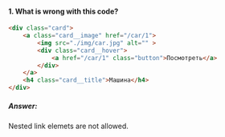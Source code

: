 #### 1. What is wrong with this code?
```html
<div class="card">
    <a class="card__image" href="/car/1">
        <img src="./img/car.jpg" alt="" >
        <div class="card__hover">
            <a href="/car/1" class="button">Посмотреть</a>
        </div>
    </a>
    <h4 class="card__title">Машина</h4>
</div>
```
##### Answer:
Nested link elemets are not allowed.
